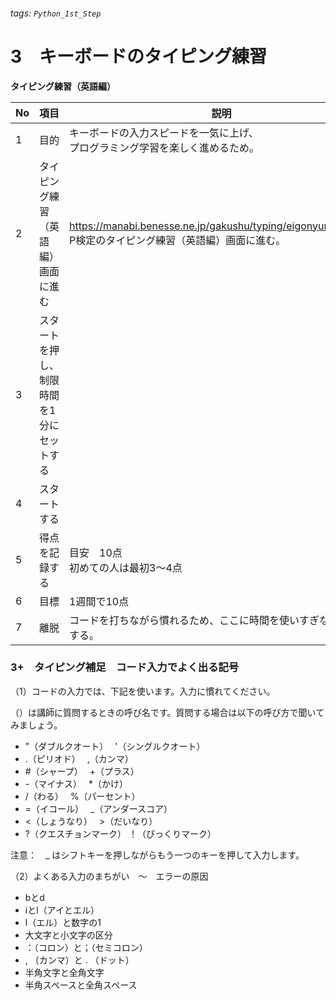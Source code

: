 ###### tags: `Python_1st_Step`
# 3　キーボードのタイピング練習
**タイピング練習（英語編）**

|No|項目|説明|
|---|---|---|
|1|目的|キーボードの入力スピードを一気に上げ、<br>プログラミング学習を楽しく進めるため。|
|2|タイピング練習（英語編）画面に進む|https://manabi.benesse.ne.jp/gakushu/typing/eigonyuryoku.html<br>P検定のタイピング練習（英語編）画面に進む。|
|3|スタートを押し、制限時間を1分にセットする|
|4|スタートする||
|5|得点を記録する|目安　10点<br>初めての人は最初3～4点|
|6|目標|1週間で10点|
|7|離脱|コードを打ちながら慣れるため、ここに時間を使いすぎないようにする。|

### 3+　タイピング補足　コード入力でよく出る記号

（1）コードの入力では、下記を使います。入力に慣れてください。

（）は講師に質問するときの呼び名です。質問する場合は以下の呼び方で聞いてみましょう。

- "（ダブルクオート）　	'（シングルクオート）　
- .（ピリオド）　		,（カンマ）　
- #（シャープ）　		+（プラス）　
- -（マイナス）　		*（かけ）　
- /（わる）　			%（パーセント）
- =（イコール）　		_（アンダースコア）
- <（しょうなり）　		>（だいなり）　
- ?（クエスチョンマーク）	！（びっくりマーク）　　

注意：　_ はシフトキーを押しながらもう一つのキーを押して入力します。

（2）よくある入力のまちがい　～　エラーの原因 
- bとd
- iとl（アイとエル）
- l（エル）と数字の1
- 大文字と小文字の区分
- ：（コロン）と；（セミコロン）
- , （カンマ）と . （ドット）
- 半角文字と全角文字
- 半角スペースと全角スペース
